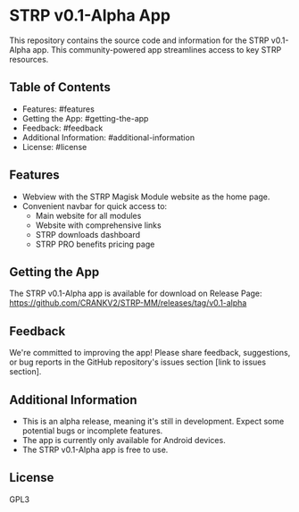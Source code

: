 

# STRP v0.1-Alpha App

This repository contains the source code and information for the STRP v0.1-Alpha app. This community-powered app streamlines access to key STRP resources.

## Table of Contents
* Features: #features
* Getting the App: #getting-the-app
* Feedback: #feedback
* Additional Information: #additional-information
* License: #license

## Features

* Webview with the STRP Magisk Module website as the home page.
* Convenient navbar for quick access to:
    * Main website for all modules
    * Website with comprehensive links
    * STRP downloads dashboard
    * STRP PRO benefits pricing page 
    

## Getting the App

The STRP v0.1-Alpha app is available for download on Release Page: https://github.com/CRANKV2/STRP-MM/releases/tag/v0.1-alpha

## Feedback

We're committed to improving the app!  Please share feedback, suggestions, or bug reports in the GitHub repository's issues section [link to issues section].

## Additional Information

* This is an alpha release, meaning it's still in development. Expect some potential bugs or incomplete features.
* The app is currently only available for Android devices.
* The STRP v0.1-Alpha app is free to use.

## License
GPL3
